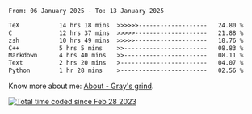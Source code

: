 <!--START_SECTION:waka-->

```txt
From: 06 January 2025 - To: 13 January 2025

TeX           14 hrs 18 mins  >>>>>>-------------------   24.80 %
C             12 hrs 37 mins  >>>>>--------------------   21.88 %
zsh           10 hrs 49 mins  >>>>>--------------------   18.76 %
C++           5 hrs 5 mins    >>-----------------------   08.83 %
Markdown      4 hrs 40 mins   >>-----------------------   08.11 %
Text          2 hrs 20 mins   >------------------------   04.07 %
Python        1 hr 28 mins    >------------------------   02.56 %
```

<!--END_SECTION:waka-->

<!-- [![grayxu's github stats](https://github-readme-stats.vercel.app/api?username=grayxu&count_private=true&show_icons=true)](https://github.com/grayxu) -->

Know more about me: [About - Gray's grind](https://www.grayxu.cn/).
<p align="left">
  <a href="https://wakatime.com/@c69eb31e-43a1-463f-8968-c3449e386f57"><img src="https://wakatime.com/badge/user/c69eb31e-43a1-463f-8968-c3449e386f57.svg" title="Total time coded since Feb 28 2023" /></a>
</p>

